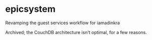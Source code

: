 # epicsystem
Revamping the guest services workflow for iamadinkra

Archived; the CouchDB architecture isn't optimal, for a few reasons.
